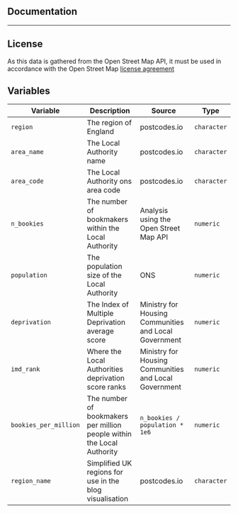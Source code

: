 ## Documentation
---

## License

As this data is gathered from the Open Street Map API, it must be used in accordance with the Open Street Map [license agreement](https://www.openstreetmap.org/copyright)

## Variables

| Variable              | Description                                                            | Source                                                | Type        |
|-------------|---------------------------|-------------------|-------------|
| `region`              | The region of England                                                  | postcodes.io                                          | `character` |
| `area_name`           | The Local Authority name                                               | postcodes.io                                          | `character` |
| `area_code`           | The Local Authority ons area code                                      | postcodes.io                                          | `character` |
| `n_bookies`           | The number of bookmakers within the Local Authority                    | Analysis using the Open Street Map API                | `numeric`   |
| `population`          | The population size of the Local Authority                             | ONS                                                   | `numeric`   |
| `deprivation`         | The Index of Multiple Deprivation average score                        | Ministry for Housing Communities and Local Government | `numeric`   |
| `imd_rank`            | Where the Local Authorities deprivation score ranks                    | Ministry for Housing Communities and Local Government | `numeric`   |
| `bookies_per_million` | The number of bookmakers per million people within the Local Authority | `n_bookies / population * 1e6`                        | `numeric`   |
| `region_name`         | Simplified UK regions for use in the blog visualisation                | postcodes.io                                          | `character` |
